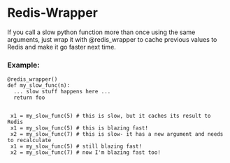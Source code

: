 # Redis-Wrapper
If you call a slow python function more than once using the same arguments, just wrap it with @redis_wrapper to cache previous values to Redis and make it go faster next time.

### Example:
~~~~
@redis_wrapper()
def my_slow_func(n):
  ... slow stuff happens here ...
  return foo
 

 x1 = my_slow_func(5) # this is slow, but it caches its result to Redis
 x1 = my_slow_func(5) # this is blazing fast!
 x2 = my_slow_func(7) # this is slow- it has a new argument and needs to recalculate
 x1 = my_slow_func(5) # still blazing fast!
 x2 = my_slow_func(7) # now I'm blazing fast too!
~~~~
